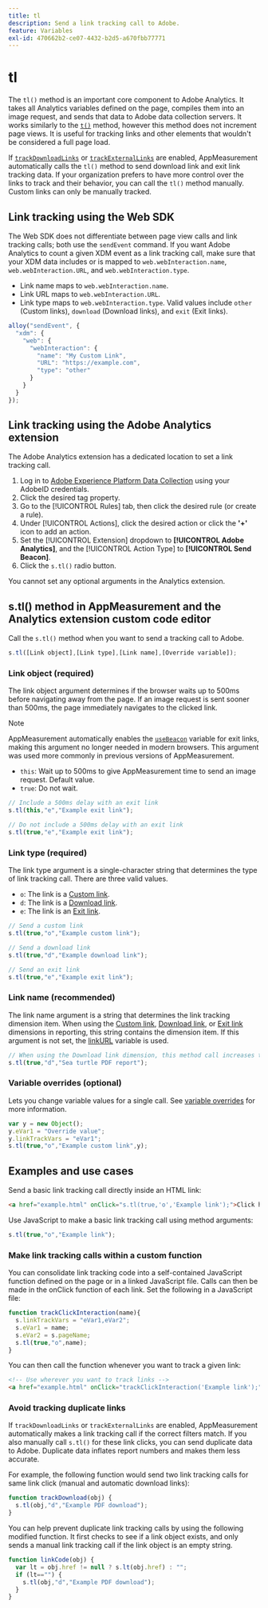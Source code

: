 ```yaml
---
title: tl
description: Send a link tracking call to Adobe.
feature: Variables
exl-id: 470662b2-ce07-4432-b2d5-a670fbb77771
---
```

# tl

The `tl()` method is an important core component to Adobe Analytics. It takes all Analytics variables defined on the page, compiles them into an image request, and sends that data to Adobe data collection servers. It works similarly to the [`t()`](t-method.md) method, however this method does not increment page views. It is useful for tracking links and other elements that wouldn't be considered a full page load.

If [`trackDownloadLinks`](../config-vars/trackdownloadlinks.md) or [`trackExternalLinks`](../config-vars/trackexternallinks.md) are enabled, AppMeasurement automatically calls the `tl()` method to send download link and exit link tracking data. If your organization prefers to have more control over the links to track and their behavior, you can call the `tl()` method manually. Custom links can only be manually tracked.

## Link tracking using the Web SDK

The Web SDK does not differentiate between page view calls and link tracking calls; both use the `sendEvent` command. If you want Adobe Analytics to count a given XDM event as a link tracking call, make sure that your XDM data includes or is mapped to `web.webInteraction.name`, `web.webInteraction.URL`, and `web.webInteraction.type`.

* Link name maps to `web.webInteraction.name`.
* Link URL maps to `web.webInteraction.URL`.
* Link type maps to `web.webInteraction.type`. Valid values include `other` (Custom links), `download` (Download links), and `exit` (Exit links).

```js
alloy("sendEvent", {
  "xdm": {
    "web": {
      "webInteraction": {
        "name": "My Custom Link",
        "URL": "https://example.com",
        "type": "other"
      }
    }
  }
});
```

## Link tracking using the Adobe Analytics extension

The Adobe Analytics extension has a dedicated location to set a link tracking call.

1. Log in to [Adobe Experience Platform Data Collection](https://experience.adobe.com/data-collection) using your AdobeID credentials.
1. Click the desired tag property.
1. Go to the [!UICONTROL Rules] tab, then click the desired rule (or create a rule).
1. Under [!UICONTROL Actions], click the desired action or click the **'+'** icon to add an action.
1. Set the [!UICONTROL Extension] dropdown to **[!UICONTROL Adobe Analytics]**, and the [!UICONTROL Action Type] to **[!UICONTROL Send Beacon]**.
1. Click the `s.tl()` radio button.

You cannot set any optional arguments in the Analytics extension.

## s.tl() method in AppMeasurement and the Analytics extension custom code editor

Call the `s.tl()` method when you want to send a tracking call to Adobe.

```js
s.tl([Link object],[Link type],[Link name],[Override variable]);
```

### Link object (required)

The link object argument determines if the browser waits up to 500ms before navigating away from the page. If an image request is sent sooner than 500ms, the page immediately navigates to the clicked link.

>[!NOTE]
>
>AppMeasurement automatically enables the [`useBeacon`](../config-vars/usebeacon.md) variable for exit links, making this argument no longer needed in modern browsers. This argument was used more commonly in previous versions of AppMeasurement.

* `this`: Wait up to 500ms to give AppMeasurement time to send an image request. Default value.
* `true`: Do not wait.

```JavaScript
// Include a 500ms delay with an exit link
s.tl(this,"e","Example exit link");

// Do not include a 500ms delay with an exit link
s.tl(true,"e","Example exit link");
```

### Link type (required)

The link type argument is a single-character string that determines the type of link tracking call. There are three valid values.

* `o`: The link is a [Custom link](/help/components/dimensions/custom-link.md).
* `d`: The link is a [Download link](/help/components/dimensions/download-link.md).
* `e`: The link is an [Exit link](/help/components/dimensions/exit-link.md).

```js
// Send a custom link
s.tl(true,"o","Example custom link");

// Send a download link
s.tl(true,"d","Example download link");

// Send an exit link
s.tl(true,"e","Example exit link");
```

### Link name (recommended)

The link name argument is a string that determines the link tracking dimension item. When using the [Custom link](/help/components/dimensions/custom-link.md), [Download link](/help/components/dimensions/download-link.md), or [Exit link](/help/components/dimensions/exit-link.md) dimensions in reporting, this string contains the dimension item. If this argument is not set, the [linkURL](../config-vars/linkurl.md) variable is used.

```js
// When using the Download link dimension, this method call increases the occurrences metric for "Sea turtle PDF report" by 1.
s.tl(true,"d","Sea turtle PDF report");
```

### Variable overrides (optional)

Lets you change variable values for a single call. See [variable overrides](../../js/overrides.md) for more information.

```js
var y = new Object();
y.eVar1 = "Override value";
y.linkTrackVars = "eVar1";
s.tl(true,"o","Example custom link",y);
```

## Examples and use cases

Send a basic link tracking call directly inside an HTML link:

```HTML
<a href="example.html" onClick="s.tl(true,'o','Example link');">Click here</a>
```

Use JavaScript to make a basic link tracking call using method arguments:

```JavaScript
s.tl(true,"o","Example link");
```

### Make link tracking calls within a custom function

You can consolidate link tracking code into a self-contained JavaScript function defined on the page or in a linked JavaScript file. Calls can then be made in the onClick function of each link. Set the following in a JavaScript file:

```JavaScript
function trackClickInteraction(name){
  s.linkTrackVars = "eVar1,eVar2";
  s.eVar1 = name;
  s.eVar2 = s.pageName;
  s.tl(true,"o",name);
}
```

You can then call the function whenever you want to track a given link:

```HTML
<!-- Use wherever you want to track links -->
<a href="example.html" onClick="trackClickInteraction('Example link');">Click here</a>
```

### Avoid tracking duplicate links

If `trackDownloadLinks` or `trackExternalLinks` are enabled, AppMeasurement automatically makes a link tracking call if the correct filters match. If you also manually call `s.tl()` for these link clicks, you can send duplicate data to Adobe. Duplicate data inflates report numbers and makes them less accurate.

For example, the following function would send two link tracking calls for same link click (manual and automatic download links):

```JavaScript
function trackDownload(obj) {
  s.tl(obj,"d","Example PDF download");
}
```

You can help prevent duplicate link tracking calls by using the following modified function. It first checks to see if a link object exists, and only sends a manual link tracking call if the link object is an empty string.

```JavaScript
function linkCode(obj) {
  var lt = obj.href != null ? s.lt(obj.href) : "";
  if (lt=="") {
    s.tl(obj,"d","Example PDF download");
  }
}
```
